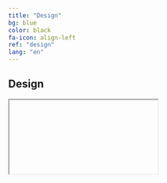 ```yaml
---
title: "Design"
bg: blue
color: black
fa-icon: align-left
ref: "design"
lang: "en"
---
```



## Design

<div class="icontain">
  <iframe src="//https://youtu.be/embed/kFrGVwb06q8" allowfullscreen></iframe>
</div>

